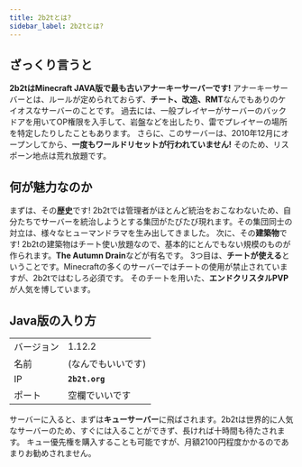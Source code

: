 ```yaml
---
title: 2b2tとは?
sidebar_label: 2b2tとは?
---
```


## ざっくり言うと

**2b2tはMinecraft JAVA版で最も古いアナーキーサーバーです!**
アナーキーサーバーとは、ルールが定められておらず、**チート、改造、RMT**なんでもありのケイオスなサーバーのことです。
過去には、一般プレイヤーがサーバーのバックドアを用いてOP権限を入手して、岩盤などを出したり、雷でプレイヤーの場所を特定したりしたこともあります。
さらに、このサーバーは、2010年12月にオープンしてから、**一度もワールドリセットが行われていません!**
そのため、リスポーン地点は荒れ放題です。

## 何が魅力なのか

まずは、その**歴史**です!
2b2tでは管理者がほとんど統治をおこなわないため、自分たちでサーバーを統治しようとする集団がたびたび現れます。その集団同士の対立は、様々なヒューマンドラマを生み出してきました。
次に、その**建築物**です!
2b2tの建築物はチート使い放題なので、基本的にとんでもない規模のものが作られます。**The Autumn Drain**などが有名です。
3つ目は、**チートが使える**ということです。Minecraftの多くのサーバーではチートの使用が禁止されていますが、2b2tではむしろ必須です。
そのチートを用いた、**エンドクリスタルPVP**が人気を博しています。

## Java版の入り方

|||
|---|---|
|バージョン|1.12.2|
|名前|(なんでもいいです)|
|IP|**`2b2t.org`**|
|ポート|空欄でいいです|

サーバーに入ると、まずは**キューサーバー**に飛ばされます。2b2tは世界的に人気なサーバーのため、すぐには入ることができず、長ければ十時間も待たされます。
キュー優先権を購入することも可能ですが、月額2100円程度かかるのであまりお勧めされません。
